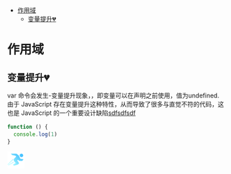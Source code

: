 - [作用域](#作用域)
  - [变量提升:broken_heart:](#变量提升broken_heart)

# 作用域

## 变量提升:broken_heart:
var 命令会发生-变量提升现象，，即变量可以在声明之前使用，值为undefined.
由于 JavaScript 存在变量提升这种特性，从而导致了很多与直觉不符的代码，这也是 JavaScript 的一个重要设计缺陷[sdfsdfsdf](https://github.com)
```js
function () {
  console.log(1)
}
```
![sparkles](images/card-1.png)
